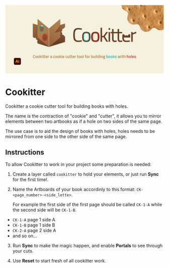 
<img src="images/banner_21_9.jpg" alt="Cookitter banner logo" title="Cookiteer" />

# Cookitter

Cookitter a cookie cutter tool for building books with holes.

The name is the contraction of "cookie" and "cutter", it allows you to mirror elements between two artbooks as if a hole on two sides of the same page.

The use case is to aid the design of books with holes, holes needs to be mirrored from one side to the other side of the same page.

## Instructions

To allow Cookitter to work in your project some preparation is needed:

1. Create a layer called `cookitter` to hold your elements, or just run <b>Sync</b> for the first time!.

2. Name the Artboards of your book accordinly to this format: `CK-<page_number>-<side_lette>`.

   For example the first side of the first page should be called `CK-1-A` while the second side will be `CK-1-B`.

  - <code>CK-1-A</code> page 1 side A
  - <code>CK-1-B</code> page 1 side B
  - <code>CK-2-A</code> page 2 side A
  - and so on...

3. Run <b>Sync</b> to make the magic happen, and enable <b>Portals</b> to see through your cuts.

4. Use <b>Reset</b> to start fresh of all cookitter work.
